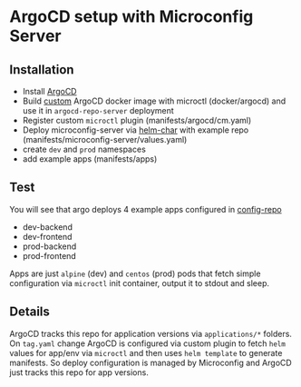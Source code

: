 # ArgoCD setup with Microconfig Server

## Installation
* Install [ArgoCD](https://argoproj.github.io/argo-cd/getting_started/)
* Build [custom](https://argoproj.github.io/argo-cd/operator-manual/custom_tools/) ArgoCD docker image with microctl (docker/argocd) and use it in `argocd-repo-server` deployment
* Register custom `microctl` plugin (manifests/argocd/cm.yaml)
* Deploy microconfig-server via [helm-char](https://github.com/microconfig/microconfig-server-helm) with example repo (manifests/microconfig-server/values.yaml)
* create `dev` and `prod` namespaces
* add example apps (manifests/apps)

## Test
You will see that argo deploys 4 example apps configured in [config-repo](https://github.com/microconfig/microconfig-argocd-configs)
* dev-backend
* dev-frontend
* prod-backend
* prod-frontend

Apps are just `alpine` (dev) and `centos` (prod) pods that fetch simple configuration via `microctl` init container, output it to stdout and sleep.

## Details
ArgoCD tracks this repo for application versions via `applications/*` folders.
On `tag.yaml` change ArgoCD is configured via custom plugin to fetch `helm` values for app/env via `microctl` and then uses `helm template` to generate manifests.
So deploy configuration is managed by Microconfig and ArgoCD just tracks this repo for app versions.